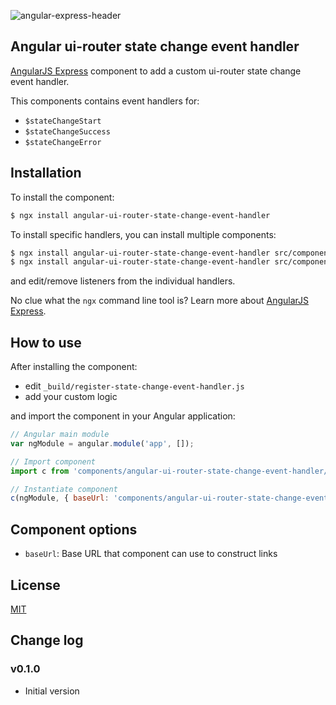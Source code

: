 ![angular-express-header](https://cloud.githubusercontent.com/assets/1859381/8266502/d94e93ce-1731-11e5-9b9d-9b9e58c5369f.png)

## Angular ui-router state change event handler

[AngularJS Express](https://github.com/angular-express/angular-express) component to add a custom ui-router state change event handler.

This components contains event handlers for:

- `$stateChangeStart`
- `$stateChangeSuccess`
- `$stateChangeError`

## Installation

To install the component:

```bash
$ ngx install angular-ui-router-state-change-event-handler
```

To install specific handlers, you can install multiple components:

```bash
$ ngx install angular-ui-router-state-change-event-handler src/components/handle-errors
$ ngx install angular-ui-router-state-change-event-handler src/components/secure-private-states
```

and edit/remove listeners from the individual handlers.

No clue what the `ngx` command line tool is? Learn more about [AngularJS Express](https://github.com/angular-express/angular-express).

## How to use

After installing the component:

- edit `_build/register-state-change-event-handler.js`
- add your custom logic

and import the component in your Angular application:

```javascript
// Angular main module
var ngModule = angular.module('app', []);

// Import component
import c from 'components/angular-ui-router-state-change-event-handler/_build/index';

// Instantiate component
c(ngModule, { baseUrl: 'components/angular-ui-router-state-change-event-handler' });
```

## Component options

- `baseUrl`: Base URL that component can use to construct links

## License

[MIT](LICENSE)

## Change log

### v0.1.0

- Initial version
